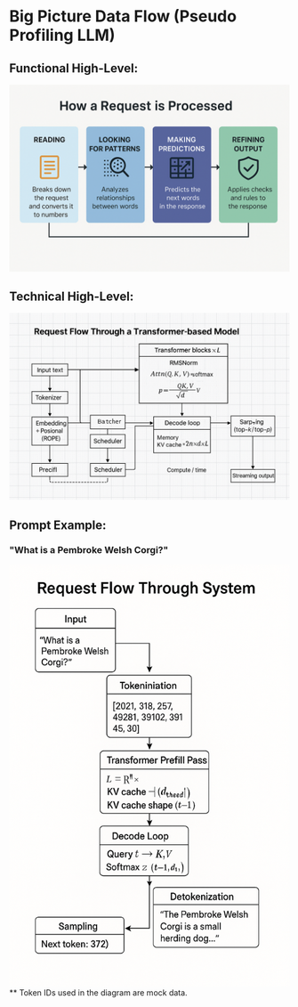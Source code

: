 # Big Picture Data Flow (Pseudo Profiling LLM)

## Functional High-Level:
![diagrams](diagrams/request_processing_diagram.png)

## Technical High-Level:
![diagrams](diagrams/data_flow_technical.png)

## Prompt Example:
### "What is a Pembroke Welsh Corgi?"
![diagrams](diagrams/prompt_example.png)
** Token IDs used in the diagram are mock data.

